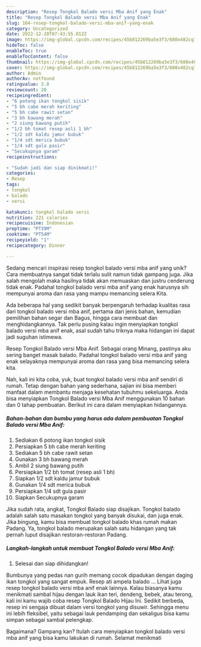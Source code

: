 ```yaml
---
description: "Resep Tongkol Balado versi Mba Anif yang Enak"
title: "Resep Tongkol Balado versi Mba Anif yang Enak"
slug: 164-resep-tongkol-balado-versi-mba-anif-yang-enak
category: Uncategorized
date: 2022-12-20T07:43:55.012Z
image: https://img-global.cpcdn.com/recipes/45b812269ba5e3f3/680x482cq70/tongkol-balado-versi-mba-anif-foto-resep-utama.jpg
hideToc: false
enableToc: true
enableTocContent: false
thumbnail: https://img-global.cpcdn.com/recipes/45b812269ba5e3f3/680x482cq70/tongkol-balado-versi-mba-anif-foto-resep-utama.jpg
cover: https://img-global.cpcdn.com/recipes/45b812269ba5e3f3/680x482cq70/tongkol-balado-versi-mba-anif-foto-resep-utama.jpg
author: Admin
authorAv: notfound
ratingvalue: 3.8
reviewcount: 20
recipeingredient:
- "6 potong ikan tongkol sisik"
- "5 bh cabe merah keriting"
- "5 bh cabe rawit setan"
- "3 bh bawang merah"
- "2 siung bawang putih"
- "1/2 bh tomat resep asli 1 bh"
- "1/2 sdt kaldu jamur bubuk"
- "1/4 sdt merica bubuk"
- "1/4 sdt gula pasir"
- "Secukupnya garam"
recipeinstructions:

- "Sudah jadi dan siap dinikmati!"
categories:
- Resep
tags:
- tongkol
- balado
- versi

katakunci: tongkol balado versi 
nutrition: 221 calories
recipecuisine: Indonesian
preptime: "PT39M"
cooktime: "PT54M"
recipeyield: "1"
recipecategory: Dinner

---
```





Sedang mencari inspirasi resep tongkol balado versi mba anif yang unik? Cara membuatnya sangat tidak terlalu sulit namun tidak gampang juga. Jika salah mengolah maka hasilnya tidak akan memuaskan dan justru cenderung tidak enak. Padahal tongkol balado versi mba anif yang enak harusnya sih mempunyai aroma dan rasa yang mampu memancing selera Kita.





Ada beberapa hal yang sedikit banyak berpengaruh terhadap kualitas rasa dari tongkol balado versi mba anif, pertama dari jenis bahan, kemudian pemilihan bahan segar dan Bagus, hingga cara membuat dan menghidangkannya. Tak perlu pusing kalau ingin menyiapkan tongkol balado versi mba anif enak,      asal sudah tahu triknya maka hidangan ini dapat jadi suguhan istimewa.














Resep Tongkol Balado versi Mba Anif. Sebagai orang Minang, pastinya aku sering banget masak balado. Padahal tongkol balado versi mba anif yang enak selayaknya mempunyai aroma dan rasa yang bisa memancing selera kita.






Nah, kali ini kita coba, yuk, buat tongkol balado versi mba anif sendiri di rumah. Tetap dengan bahan yang sederhana, sajian ini bisa memberi manfaat dalam membantu menjaga kesehatan tubuhmu sekeluarga. Anda bisa menyiapkan Tongkol Balado versi Mba Anif menggunakan 10 bahan dan 0 tahap pembuatan. Berikut ini cara dalam menyiapkan hidangannya.

<!--inarticleads1-->

##### Bahan-bahan dan bumbu yang harus ada dalam pembuatan Tongkol Balado versi Mba Anif:

1. Sediakan 6 potong ikan tongkol sisik
1. Persiapkan 5 bh cabe merah keriting
1. Sediakan 5 bh cabe rawit setan
1. Gunakan 3 bh bawang merah
1. Ambil 2 siung bawang putih
1. Persiapkan 1/2 bh tomat (resep asli 1 bh)
1. Siapkan 1/2 sdt kaldu jamur bubuk
1. Gunakan 1/4 sdt merica bubuk
1. Persiapkan 1/4 sdt gula pasir
1. Siapkan Secukupnya garam


Jika sudah rata, angkat, Tongkol Balado siap disajikan. Tongkol balado adalah salah satu masakan tongkol yang banyak disukai, dan juga enak. Jika bingung, kamu bisa membuat tongkol balado khas rumah makan Padang. Ya, tongkol balado merupakan salah satu hidangan yang tak pernah luput disajikan restoran-restoran Padang. 

<!--inarticleads2-->

##### Langkah-langkah untuk membuat Tongkol Balado versi Mba Anif:


1. Selesai dan siap dihidangkan!

Bumbunya yang pedas nan gurih memang cocok dipadukan dengan daging ikan tongkol yang sangat empuk. Resep ati ampela balado … Lihat juga resep tongkol balado versi mba anif enak lainnya. Kalau biasanya kamu menikmati sambal hijau dengan lauk ikan teri, dendeng, bebek, atau terong, kali ini kamu wajib coba resep Tongkol Balado Hijau Ini. Sedikit berbeda, resep ini sengaja dibuat dalam versi tongkol yang disuwir. Sehingga menu ini lebih fleksibel, yaitu sebagai lauk pendamping dan sekaligus bisa kamu simpan sebagai sambal pelengkap. 

Bagaimana? Gampang kan? Itulah cara menyiapkan tongkol balado versi mba anif yang bisa kamu lakukan di rumah. Selamat menikmati
